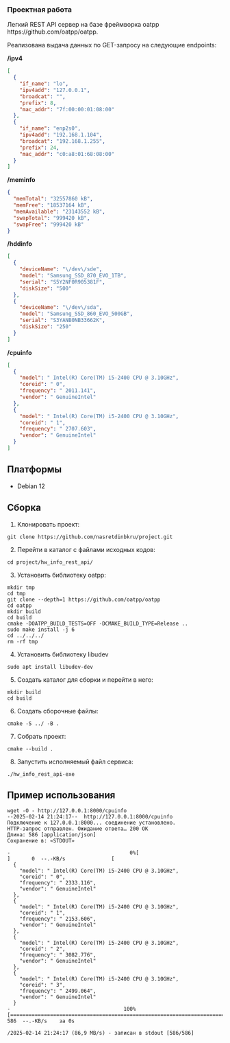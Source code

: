 ### Проектная работа
<p>Легкий REST API сервер на базе фреймворка oatpp https://github.com/oatpp/oatpp.
</p>
<p>
Реализована выдача данных по GET-запросу на следующие endpoints:
</p>

**/ipv4**
```json
[
  {
    "if_name": "lo",
    "ipv4add": "127.0.0.1",
    "broadcat": "",
    "prefix": 8,
    "mac_addr": "7f:00:00:01:08:00"
  },
  {
    "if_name": "enp2s0",
    "ipv4add": "192.168.1.104",
    "broadcat": "192.168.1.255",
    "prefix": 24,
    "mac_addr": "c0:a8:01:68:08:00"
  }
]
```

**/meminfo**
```json
{
  "memTotal": "32557860 kB",
  "memFree": "18537164 kB",
  "memAvailable": "23143552 kB",
  "swapTotal": "999420 kB",
  "swapFree": "999420 kB"
}
```

**/hddinfo**
```json
[
  {
    "deviceName": "\/dev\/sde",
    "model": "Samsung_SSD_870_EVO_1TB",
    "serial": "S5Y2NF0R905381F",
    "diskSize": "500"
  },
  {
    "deviceName": "\/dev\/sda",
    "model": "Samsung_SSD_860_EVO_500GB",
    "serial": "S3YANB0NB33662K",
    "diskSize": "250"
  }
]
```
**/cpuinfo**
```json
[
  {
    "model": " Intel(R) Core(TM) i5-2400 CPU @ 3.10GHz",
    "coreid": " 0",
    "frequency": " 2011.141",
    "vendor": " GenuineIntel"
  },
  {
    "model": " Intel(R) Core(TM) i5-2400 CPU @ 3.10GHz",
    "coreid": " 1",
    "frequency": " 2707.603",
    "vendor": " GenuineIntel"
  }
]
```
## Платформы
* Debian 12
## Сборка 

1. Клонировать проект:
```
git clone https://github.com/nasretdinbkru/project.git
```
2. Перейти в каталог с файлами исходных кодов:
```
cd project/hw_info_rest_api/
```
3. Установить библиотеку oatpp:
```
mkdir tmp
cd tmp
git clone --depth=1 https://github.com/oatpp/oatpp
cd oatpp
mkdir build
cd build
cmake -DOATPP_BUILD_TESTS=OFF -DCMAKE_BUILD_TYPE=Release ..
sudo make install -j 6
cd ../../../
rm -rf tmp
```
4. Установить библиотеку libudev
```
sudo apt install libudev-dev
```
5. Создать каталог для сборки и перейти в него:
```
mkdir build
cd build

```
6. Создать сборочные файлы:
```
cmake -S ../ -B .
```
7. Собрать проект:
```
cmake --build .
```
8. Запустить исполняемый файл сервиса:
```
./hw_info_rest_api-exe 
```
## Пример использования
```
wget -O - http://127.0.0.1:8000/cpuinfo
--2025-02-14 21:24:17--  http://127.0.0.1:8000/cpuinfo
Подключение к 127.0.0.1:8000... соединение установлено.
HTTP-запрос отправлен. Ожидание ответа… 200 OK
Длина: 586 [application/json]
Сохранение в: «STDOUT»

-                                       0%[                                                                       ]       0  --.-KB/s               [
  {
    "model": " Intel(R) Core(TM) i5-2400 CPU @ 3.10GHz",
    "coreid": " 0",
    "frequency": " 2333.116",
    "vendor": " GenuineIntel"
  },
  {
    "model": " Intel(R) Core(TM) i5-2400 CPU @ 3.10GHz",
    "coreid": " 1",
    "frequency": " 2153.606",
    "vendor": " GenuineIntel"
  },
  {
    "model": " Intel(R) Core(TM) i5-2400 CPU @ 3.10GHz",
    "coreid": " 2",
    "frequency": " 3082.776",
    "vendor": " GenuineIntel"
  },
  {
    "model": " Intel(R) Core(TM) i5-2400 CPU @ 3.10GHz",
    "coreid": " 3",
    "frequency": " 2499.064",
    "vendor": " GenuineIntel"
  }
-                                     100%[======================================================================>]     586  --.-KB/s    за 0s      

/2025-02-14 21:24:17 (86,9 MB/s) - записан в stdout [586/586]
```

